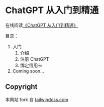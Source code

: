 # ChatGPT 从入门到精通

在线阅读[《ChatGPT 从入门到精通》](https://chatgpt.denohub.com/)

目录：

1. 入门
   1. 介绍
   1. 注册 ChatGPT
   1. 绑定信用卡
1. Coming soon...

## Copyright

本网站 fork 自 [tailwindcss.com](https://github.com/tailwindlabs/tailwindcss.com)
